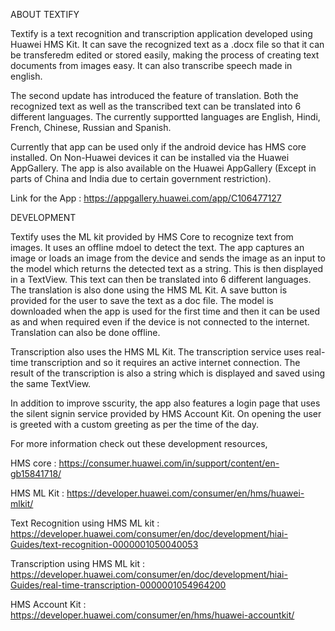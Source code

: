 ABOUT TEXTIFY

Textify is a text recognition and transcription application developed using Huawei HMS Kit. It can save the recognized text as a .docx file so that 
it can be transferedm edited or stored easily, making the process of creating text documents from images easy. It can also transcribe speech made in english.

The second update has introduced the feature of translation. Both the recognized text as well as the transcribed text can be translated into 6 different languages. The currently
supportted languages are English, Hindi, French, Chinese, Russian and Spanish. 

Currently that app can be used only if the android device has HMS core installed. On Non-Huawei devices it can be installed via the Huawei AppGallery. The app is also available on the
Huawei AppGallery (Except in parts of China and India due to certain government restriction). 

Link for the App : https://appgallery.huawei.com/app/C106477127

DEVELOPMENT

Textify uses the ML kit provided by HMS Core to recognize text from images. It uses an offline mdoel to detect the text. The app captures an image or loads an image from the 
device and sends the image as an input to the model which returns the detected text as a string. This is then displayed in a TextView. This text can then be translated into 
6 different languages. The translation is also done using the HMS ML Kit. A save button is provided for the user to save the text as a doc file. The model is downloaded when the app
is used for the first time and then it can be used as and when required even if the device is not connected to the internet. Translation can also be done offline.

Transcription also uses the HMS ML Kit. The transcription service uses real-time transcription and so it requires an active internet connection. The result of the transcription
is also a string which is displayed and saved using the same TextView. 

In addition to improve sscurity, the app also features a login page that uses the silent signin service provided by HMS Account Kit. On opening the user is greeted with a custom
greeting as per the time of the day.

For more information check out these development resources,

HMS core : https://consumer.huawei.com/in/support/content/en-gb15841718/

HMS ML Kit : https://developer.huawei.com/consumer/en/hms/huawei-mlkit/

Text Recognition using HMS ML kit : https://developer.huawei.com/consumer/en/doc/development/hiai-Guides/text-recognition-0000001050040053

Transcription using HMS ML kit : https://developer.huawei.com/consumer/en/doc/development/hiai-Guides/real-time-transcription-0000001054964200

HMS Account Kit : https://developer.huawei.com/consumer/en/hms/huawei-accountkit/

